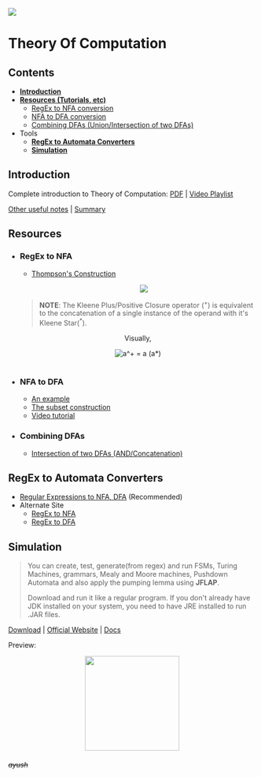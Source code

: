 [![](https://forthebadge.com/images/badges/certified-snoop-lion.svg)](https://www.youtube.com/watch?v=LlU4FuIJT2k "( ͡° ͜ʖ ͡°)")

# Theory Of Computation <!-- omit in toc -->

## **Contents** <!-- omit in toc -->

- [**Introduction**](#introduction)
- [**Resources (Tutorials, etc)**](#resources)
  - [RegEx to NFA conversion](#regex-to-nfa)
  - [NFA to DFA conversion](#nfa-to-dfa)
  - [Combining DFAs (Union/Intersection of two DFAs)](#combining-dfas)
- Tools
  - [**RegEx to Automata Converters**](#regex-to-automata-converters)
  - [**Simulation**](#simulation)

## **Introduction**

Complete introduction to Theory of Computation: <a href="https://git.io/fxf3Y" target="_blank">PDF</a> | <a href="https://goo.gl/wBqUju" target="_blank">Video Playlist</a>

[Other useful notes](https://github.com/hsuay/College/tree/master/Theory%20Of%20Computation/Notes) | [Summary](https://github.com/hsuay/College/raw/master/Theory%20Of%20Computation/Notes/summary.pdf)

## Resources

- ### RegEx to NFA

  - <a href="https://en.wikipedia.org/wiki/Thompson%27s_construction#Rules" target="_blank">Thompson's Construction</a>
    <p align="center">
    <img src="https://cl.ly/5a2c56ce464b/Image%202018-10-02%20at%2010.10.54%20PM.png" href="http://www.cs.may.ie/staff/jpower/Courses/Previous/parsing/node5.html">
    </p>

  > **NOTE**: The Kleene Plus/Positive Closure operator (<sup>+</sup>) is equivalent to the concatenation of a single instance of the operand with it's Kleene Star(<sup>\*</sup>).

    <div align="center"  style="pointer-events:none; cursor:default">  
    <p>Visually,</p>
    <img src="https://latex.codecogs.com/gif.latex?a^&plus;&space;=&space;a&space;(a*)" title="a^+ = a (a*)" />
    </div>

#

- ### NFA to DFA

  - <a href="http://condor.depaul.edu/glancast/444class/docs/nfa2dfa.html" target="_blank">An example</a>
  - <a href="http://www.idt.mdh.se/kurser/cd5560/10_01/examination/examination/NFA-DFA.pdf" target="_blank">The subset construction</a>
  - <a href="https://www.youtube.com/watch?v=OZksTVJDwbY&list=PLbtzT1TYeoMjNOGEiaRmm_vMIwUAidnQz&t=0s&index=8" target="_blank">Video tutorial</a>

- ### Combining DFAs
  - <a href="https://stackoverflow.com/questions/14676833/combining-deterministic-finite-automata" target="_blank">Intersection of two DFAs (AND/Concatenation)</a>

## **RegEx to Automata Converters**

- [Regular Expressions to NFA, DFA](https://hokein.github.io/Automata.js/) (Recommended)
- Alternate Site
  - [RegEx to NFA](https://cyberzhg.github.io/toolbox/regex2nfa)
  - [RegEx to DFA](https://cyberzhg.github.io/toolbox/nfa2dfa)

## **Simulation**

> You can create, test, generate(from regex) and run FSMs, Turing Machines, grammars, Mealy and Moore machines, Pushdown Automata and also apply the pumping lemma using **JFLAP**.
>
> Download and run it like a regular program. If you don't already have JDK installed on your system, you need to have JRE installed to run .JAR files.

[Download](https://raw.githubusercontent.com/hsuay/College/master/Theory%20Of%20Computation/JFLAP7.1.jar) | [Official Website](http://www.jflap.org/) | [Docs](http://www.jflap.org/tutorial/)

Preview:

<p align = "center">

<img src = "https://cl.ly/7ebf3a81f8b2/Image%202018-10-01%20at%206.41.54%20PM.png" width = "192">

</p>

###### ~~ayush~~ <!-- omit in toc -->
